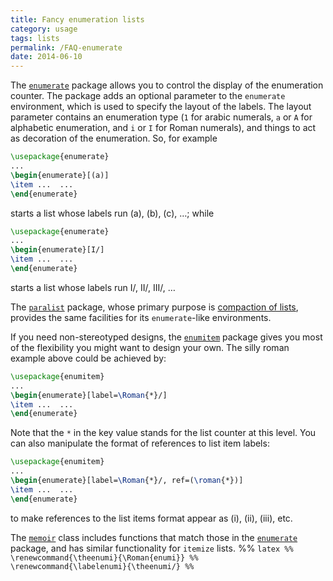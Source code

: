 ```yaml
---
title: Fancy enumeration lists
category: usage
tags: lists
permalink: /FAQ-enumerate
date: 2014-06-10
---
```


The [`enumerate`](https://ctan.org/pkg/enumerate) package allows you to control the display of
the enumeration counter.  The package adds an optional parameter to
the `enumerate` environment, which is used to specify the
layout of the labels.  The layout parameter contains an enumeration
type (`1` for arabic numerals, `a` or `A`
for alphabetic enumeration, and `i` or `I` for Roman
numerals), and things to act as decoration of the enumeration.  So,
for example
```latex
\usepackage{enumerate}
...
\begin{enumerate}[(a)]
\item ...  ...
\end{enumerate}
```
starts a list whose labels run (a), (b), (c), &hellip;; while
```latex
\usepackage{enumerate}
...
\begin{enumerate}[I/]
\item ...  ...
\end{enumerate}
```
starts a list whose labels run I/, II/, III/, &hellip;

The [`paralist`](https://ctan.org/pkg/paralist) package, whose primary purpose is 
[compaction of lists](FAQ-complist), provides the same facilities
for its `enumerate`-like environments.

If you need non-stereotyped designs, the [`enumitem`](https://ctan.org/pkg/enumitem) package
gives you most of the flexibility you might want to design your own.
The silly roman example above could be achieved by:
```latex
\usepackage{enumitem}
...
\begin{enumerate}[label=\Roman{*}/]
\item ...  ...
\end{enumerate}
```
Note that the `*` in the key value stands for the list
counter at this level.  You can also manipulate the format of
references to list item labels:
```latex
\usepackage{enumitem}
...
\begin{enumerate}[label=\Roman{*}/, ref=(\roman{*})]
\item ...  ...
\end{enumerate}
```
to make references to the list items format appear as (i), (ii),
(iii), etc.

The [`memoir`](https://ctan.org/pkg/memoir) class includes functions that match those in the
[`enumerate`](https://ctan.org/pkg/enumerate) package, and has similar functionality for
`itemize` lists.
%% ```latex
%%    \renewcommand{\theenumi}{\Roman{enumi}}
%%    \renewcommand{\labelenumi}{\theenumi/}
%% ```

